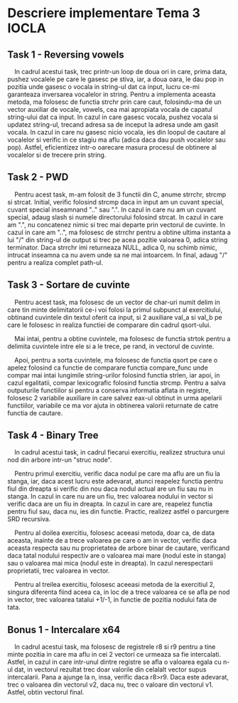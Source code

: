 # Descriere implementare Tema 3 IOCLA

## Task 1 - Reversing vowels
&nbsp;&nbsp;&nbsp;&nbsp;In cadrul acestui task, trec printr-un loop de doua ori in care, prima
data, pushez vocalele pe care le gasesc pe stiva, iar, a doua oara, le dau
pop in pozitia unde gasesc o vocala in string-ul dat ca input, lucru ce-mi
garanteaza inversarea vocalelor in string. Pentru a implementa aceasta metoda,
ma folosesc de functia strchr prin care caut, folosindu-ma de un vector auxiliar
de vocale, vowels, cea mai apropiata vocala de capatul string-ului dat ca input.
In cazul in care gasesc vocala, pushez vocala si updatez string-ul, trecand
adresa sa de inceput la adresa unde am gasit vocala. In cazul in care nu gasesc
nicio vocala, ies din loopul de cautare al vocalelor si verific in ce stagiu ma
aflu (adica daca dau push vocalelor sau pop). Astfel, eficientizez intr-o
oarecare masura procesul de obtinere al vocalelor si de trecere prin string.

## Task 2 - PWD
&nbsp;&nbsp;&nbsp;&nbsp;Pentru acest task, m-am folosit de 3 functii din C, anume strrchr, strcmp
si strcat. Initial, verific folosind strcmp daca in input am un cuvant special,
cuvant special inseamnand ".." sau ".". In cazul in care nu am un cuvant 
special, adaug slash si numele directorului folosind strcat. In cazul in care 
am ".", nu concatenez nimic si trec mai departe prin vectorul de cuvinte. In
cazul in care am "..", ma folosesc de strrchr pentru a obtine ultima instanta
a lui "/" din string-ul de output si trec pe acea pozitie valoarea 0, adica
string terminator. Daca strrchr imi returneaza NULL, adica 0, nu schimb
nimic, intrucat inseamna ca nu avem unde sa ne mai intoarcem. In final,
adaug "/" pentru a realiza complet path-ul.

## Task 3 - Sortare de cuvinte
&nbsp;&nbsp;&nbsp;&nbsp;Pentru acest task, ma folosesc de un vector de char-uri numit delim in care
tin minte delimitatorii ce-i voi folosi la primul subpunct al exercitiului,
obtinand cuvintele din textul oferit ca input, si 2 auxiliare val_a si val_b
pe care le folosesc in realiza functiei de comparare din cadrul qsort-ului.

&nbsp;&nbsp;&nbsp;&nbsp;Mai intai, pentru a obtine cuvintele, ma folosesc de functia strtok pentru
a delimita cuvintele intre ele si a le trece, pe rand, in vectorul de cuvinte.

&nbsp;&nbsp;&nbsp;&nbsp;Apoi, pentru a sorta cuvintele, ma folosesc de functia qsort pe care o
apelez folosind ca functie de comparare functia compare_func unde compar
mai intai lungimile string-urilor folosind functia strlen, iar apoi, in 
cazul egalitatii, compar lexicografic folosind functia strcmp. Pentru a salva
outputurile functiilor si pentru a conserva informatia aflata in registre,
folosesc 2 variabile auxiliare in care salvez eax-ul obtinut in urma apelarii
functiilor, variabile ce ma vor ajuta in obtinerea valorii returnate de catre
functia de cautare.

## Task 4 - Binary Tree
&nbsp;&nbsp;&nbsp;&nbsp;In cadrul acestui task, in cadrul fiecarui exercitiu, realizez structura
unui nod din arbore intr-un "struc node".

&nbsp;&nbsp;&nbsp;&nbsp;Pentru primul exercitiu, verific daca nodul pe care ma aflu are un fiu la
stanga, iar, daca acest lucru este adevarat, atunci reapelez functia pentru
fiul din dreapta si verific din nou daca nodul actual are un fiu sau nu in
stanga. In cazul in care nu are un fiu, trec valoarea nodului in vector si 
verific daca are un fiu in dreapta. In cazul in care are, reapelez functia
pentru fiul sau, daca nu, ies din functie. Practic, realizez astfel o 
parcurgere SRD recursiva.

&nbsp;&nbsp;&nbsp;&nbsp;Pentru al doilea exercitiu, folosesc aceeasi metoda, doar ca, de data
aceasta, inainte de a trece valoarea pe care o am in vector, verific daca
aceasta respecta sau nu proprietatea de arbore binar de cautare, verificand
daca tatal nodului respectiv are o valoarea mai mare (nodul este in stanga)
sau o valoarea mai mica (nodul este in dreapta). In cazul nerespectarii
proprietatii, trec valoarea in vector.

&nbsp;&nbsp;&nbsp;&nbsp;Pentru al treilea exercitiu, folosesc aceeasi metoda de la exercitiul 2,
singura diferenta fiind aceea ca, in loc de a trece valoarea ce se afla pe
nod in vector, trec valoarea tatalui +1/-1, in functie de pozitia nodului
fata de tata.

## Bonus 1 - Intercalare x64
&nbsp;&nbsp;&nbsp;&nbsp;In cadrul acestui task, ma folosesc de registrele r8 si r9 pentru a tine
minte pozitia in care ma aflu in cei 2 vectori ce urmeaza sa fie intercalati.
Astfel, in cazul in care intr-unul dintre registre se afla o valoarea egala
cu n-ul dat, in vectorul rezultat trec doar valorile din celalalt vector supus
intercalarii. Pana a ajunge la n, insa, verific daca r8>r9. Daca este adevarat,
trec o valoarea din vectorul v2, daca nu, trec o valoare din vectorul v1.
Astfel, obtin vectorul final. 
